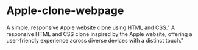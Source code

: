 # Apple-clone-webpage
 A simple, responsive Apple website clone using HTML and CSS." A responsive HTML and CSS clone inspired by the Apple website, offering a user-friendly experience across diverse devices with a distinct touch."
